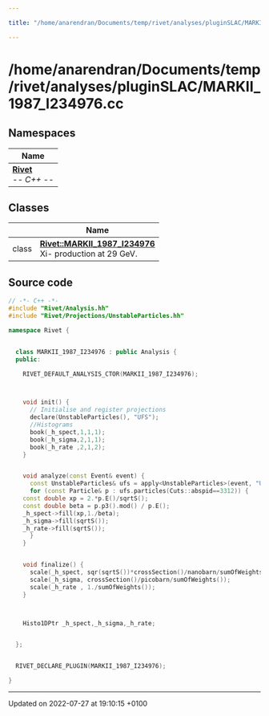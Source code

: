 ```yaml
---

title: "/home/anarendran/Documents/temp/rivet/analyses/pluginSLAC/MARKII_1987_I234976.cc"

---
```


# /home/anarendran/Documents/temp/rivet/analyses/pluginSLAC/MARKII_1987_I234976.cc



## Namespaces

| Name           |
| -------------- |
| **[Rivet](http://example.org/namespaces/namespacerivet/)** <br>-*- C++ -*-  |

## Classes

|                | Name           |
| -------------- | -------------- |
| class | **[Rivet::MARKII_1987_I234976](http://example.org/classes/classrivet_1_1markii__1987__i234976/)** <br>Xi- production at 29 GeV.  |




## Source code

```cpp
// -*- C++ -*-
#include "Rivet/Analysis.hh"
#include "Rivet/Projections/UnstableParticles.hh"

namespace Rivet {


  class MARKII_1987_I234976 : public Analysis {
  public:

    RIVET_DEFAULT_ANALYSIS_CTOR(MARKII_1987_I234976);



    void init() {
      // Initialise and register projections
      declare(UnstableParticles(), "UFS");
      //Histograms
      book(_h_spect,1,1,1);
      book(_h_sigma,2,1,1);
      book(_h_rate ,2,1,2);
    }


    void analyze(const Event& event) {
      const UnstableParticles& ufs = apply<UnstableParticles>(event, "UFS");
      for (const Particle& p : ufs.particles(Cuts::abspid==3312)) {
    const double xp = 2.*p.E()/sqrtS();
    const double beta = p.p3().mod() / p.E();
    _h_spect->fill(xp,1./beta);
    _h_sigma->fill(sqrtS());
    _h_rate->fill(sqrtS());
      }
    }


    void finalize() {
      scale(_h_spect, sqr(sqrtS())*crossSection()/nanobarn/sumOfWeights());
      scale(_h_sigma, crossSection()/picobarn/sumOfWeights());
      scale(_h_rate , 1./sumOfWeights());
    }



    Histo1DPtr _h_spect,_h_sigma,_h_rate;


  };


  RIVET_DECLARE_PLUGIN(MARKII_1987_I234976);

}
```


-------------------------------

Updated on 2022-07-27 at 19:10:15 +0100

